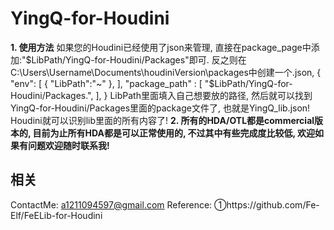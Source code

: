 # YingQ-for-Houdini
**1. 使用方法**
  如果您的Houdini已经使用了json来管理, 直接在package_page中添加:"$LibPath/YingQ-for-Houdini/Packages"即可.
  反之则在C:\Users\Username\Documents\houdiniVersion\packages中创建一个.json, 
{
"env": [
{
"LibPath":"~"
},
],
"package_path" : [
"$LibPath/YingQ-for-Houdini/Packages.",
],
}
LibPath里面填入自己想要放的路径, 然后就可以找到YingQ-for-Houdini/Packages里面的package文件了, 也就是YingQ_lib.json! Houdini就可以识别lib里面的所有内容了!
**2. 所有的HDA/OTL都是commercial版本的, 目前为止所有HDA都是可以正常使用的, 不过其中有些完成度比较低, 欢迎如果有问题欢迎随时联系我!**

## 相关
 ContactMe: a1211094597@gmail.com
 Reference: ①https://github.com/Fe-Elf/FeELib-for-Houdini 
